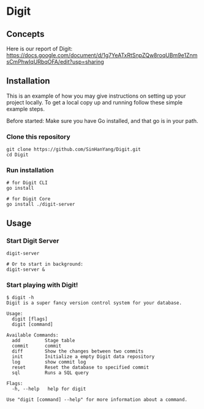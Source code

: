 # Digit

## Concepts

Here is our report of Digit: https://docs.google.com/document/d/1g7YeATxRtSnpZQw8roqUBm9e1ZnmsCmPhwIqURbqOFA/edit?usp=sharing

## Installation

This is an example of how you may give instructions on setting up your project locally. To get a local copy up and running follow these simple example steps.

Before started: Make sure you have Go installed, and that go is in your path.

### Clone this repository

```
git clone https://github.com/SinHanYang/Digit.git
cd Digit
```

### Run installation

```
# for Digit CLI
go install

# for Digit Core
go install ./digit-server
```

## Usage

### Start Digit Server

```
digit-server

# Or to start in background:
digit-server &
```

### Start playing with Digit!

```
$ digit -h
Digit is a super fancy version control system for your database.

Usage:
  digit [flags]
  digit [command]

Available Commands:
  add         Stage table
  commit      commit
  diff        Show the changes between two commits
  init        Initialize a empty Digit data repository
  log         show commit log
  reset       Reset the database to specified commit
  sql         Runs a SQL query

Flags:
  -h, --help   help for digit

Use "digit [command] --help" for more information about a command.
```
